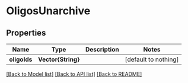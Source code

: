 # OligosUnarchive


## Properties
Name | Type | Description | Notes
------------ | ------------- | ------------- | -------------
**oligoIds** | **Vector{String}** |  | [default to nothing]


[[Back to Model list]](../README.md#models) [[Back to API list]](../README.md#api-endpoints) [[Back to README]](../README.md)


